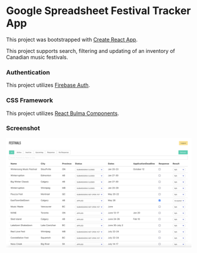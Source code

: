 # Google Spreadsheet Festival Tracker App

This project was bootstrapped with [Create React App](https://github.com/facebook/create-react-app).

This project supports search, filtering and updating of an inventory of Canadian music festivals.

### Authentication

This project utilizes [Firebase Auth](https://firebase.google.com/docs/auth).

### CSS Framework

This project utilizes [React Bulma Components](https://react-bulma.dev/en).

### Screenshot
![Screenshot of App](src/screenshot.png)